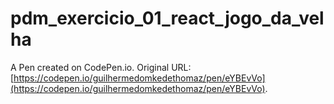 # pdm_exercicio_01_react_jogo_da_velha

A Pen created on CodePen.io. Original URL: [https://codepen.io/guilhermedomkedethomaz/pen/eYBEvVo](https://codepen.io/guilhermedomkedethomaz/pen/eYBEvVo).


